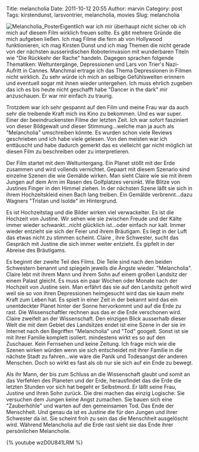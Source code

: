 Title: melancholia
Date: 2011-10-12 20:55
Author: marvin
Category: post
Tags: kirstendunst, larsvontrier, melancholia, movies
Slug: melancholia

![Melancholia_Poster]({filename}/images/Melancholia_Poster.jpg)Eigentlich
war ich mir überhaupt nicht sicher ob ich mich auf diesem Film wirklich
freuen sollte. Es gibt mehrere Gründe die mich aufgeben ließen. Ich mag
Filme die fern ab von Hollywood funktionieren, ich mag Kirsten Dunst und
ich mag Themen die nicht gerade von der nächsten ausserirdischen
Roboterinvasion mit wunderbaren Titeln wie "Die Rückkehr der Rache"
handeln. Dagegen sprachen folgende Thematiken: Weltuntergänge,
Depressionen und Lars von Trier's Nazi-Aufritt in Cannes. Manchmal
ertrage ich das Thema Depressionen in Filmen nicht wirklich. Zu sehr
würde ich mich an selbige Gefühlswelten erinnern und eventuell sogar mit
ihnen wieder untergehen. Ich muss ehrlich zugeben das ich es bis heute
nicht geschafft habe "Dancer in the dark" mir anzuschauen. Er war mir
einfach zu traurig.

Trotzdem war ich sehr gespannt auf den Film und meine Frau war da auch
sehr die treibende Kraft mich ins Kino zu bekommen. Und es war super.
Einer der beeindruckensten Filme der letzten Zeit. Ich war sofort
fasziniert von dieser Bildgewalt und dieser Stimmung...welche man ja
auch als "Melancholia" umschreiben könnte. Es wurden schon viele Reviews
geschrieben und ich habe viele gelesen. Von den meisten war ich
enttäuscht und habe dadurch gemerkt das es vielleicht gar nicht möglich
ist diesen Film zu beschreiben oder zu interpretieren.

Der Film startet mit dem Weltuntergang. Ein Planet stößt mit der Erde
zusammen und wird vollends vernichtet. Gepaart mit diesem Szenario sind
einzelne Szenen die wie Gemälde wirken. Man sieht Claire wie sie mit
ihrem Jungen auf dem Arm im Rasen des Golfplatzes versinkt. Wie Blitze
von Justines Finger in den Himmel ziehen. In der nächsten Szene läßt sie
sich in ihrem Hochzeitskleid einen Bach lang treiben. Ein Gemälde
verbrennt...dazu Wagners "Tristan und Isolde" im Hintergrund.

Es ist Hochzeitstag und die Bilder wirken viel verwackelter. Es ist die
Hochzeit von Justine. Wir sehen wie sie zwischen Freude und der Kälte
immer wieder schwankt...nicht glücklich ist...oder einfach nur kalt.
Immer wieder entzieht sie sich der Feier und ihrem Bräutigam. Es liegt
in der Luft das etwas nicht zu stimmen scheint. Claire , ihre Schwester,
sucht das Gespräch mit Justine die sich immer weiter entzieht. Es
gipfelt in der Abreise des Bräutigams.

Es beginnt der zweite Teil des Films. Die Teile sind nach den beiden
Schwestern benannt und spiegeln jeweils die Ängste wieder.
"Melancholia". Claire lebt mit ihrem Mann und ihrem Sohn auf einem
großen Landsitz der einem Palast gleicht. Es muss ein paar Wochen oder
Monate nach der Hochzeit von Justine sein. Man erfährt das sie auf den
Landsitz geholt wird weil sie so von ihren Depressionen heimgesucht wird
das sie kaum mehr Kraft zum Leben hat. Es spielt in einer Zeit in der
bekannt wird das ein unentdeckter Planet hinter der Sonne hervorkommt
und auf die Erde zu rast. Die Wissenschaftler rechnen aus das er die
Erde verschonen wird. Claire zweifelt an der Wissenschaft. Den einzigen
Blick ausserhalb dieser Welt die mit dem Gebiet des Landsitzes endet ist
eine Szene in der sie im Internet nach den Begriffen "Melancholia" und
"Tod" googelt. Sonst ist sie mit ihrer Familie komplett isoliert.
mindestens wirkt es so auf den Zuschauer. Kein Fernsehen und keine
Zeitung. Ich frage mich wie die Szenen wirken würden wenn sie sich
entscheidet mit ihrer Familie in die nächste Stadt zu fahren...wie wäre
die Panik und Todesangst der anderen Menschen. Doch so wirkt es fast als
ob nur sie sich auf ein Ende zu bewegt.

Als ihr Mann, der bis zum Schluss an die Wissenschaft glaubt und somit
an das Verfehlen des Planeten und der Erde, herausfindet das die Erde
die letzten Stunden vor sich hat begeht er Selbstmord. Er läßt seine
Frau, Justine und ihren Sohn zurück. Die drei machen das einzig
Logische: Sie versuchen dem Jungen keine Angst zumachen. Sie bauen sich
eine "Zauberhöhle" und warten auf den gemeinsamen Tod. Das Ende der
Menschheit. Und genau da ist es Justine die für den Jungen und ihrer
Schwester da ist. Sie scheint froh zu sein das die Menschheit
ausgelöscht wird. Während Melancholia auf die Erde rast sieht sie das
Ende ihrer persönlichen Melancholie.

{% youtube wzD0U841LRM %}

 

